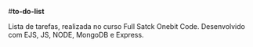 #**to-do-list**

 Lista de tarefas, realizada no curso Full Satck Onebit Code.
 Desenvolvido com EJS, JS, NODE, MongoDB e Express.
